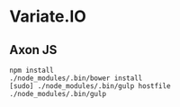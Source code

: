 # Variate.IO
## Axon JS

```
npm install
./node_modules/.bin/bower install
[sudo] ./node_modules/.bin/gulp hostfile
./node_modules/.bin/gulp
```